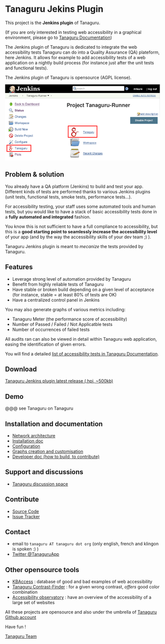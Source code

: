 # Tanaguru Jekins Plugin

This project is the **Jenkins plugin** of Tanaguru. 

(If you are only interested in testing web accessibility in a graphical environment,
please go to [Tanaguru Documentation](http://tanaguru.readthedocs.org/))

The Jenkins plugin of Tanaguru is dedicated to integrate the web accessibility 
tests Tanaguru can do into a Quality Assurance (QA) plateform, here Jenkins.
It allows for example to add accessibility tests of a web application on a nightly 
build process (for instance just after the unit tests and functional tests).

The Jenkins plugin of Tanaguru is opensource (AGPL license).

![](Images/screenshot_20150215_TANAGURU_jenkins_home_highlight.png)

## Problem & solution

You already have a QA platform (Jenkins) to build and test your app. Different kinds of 
tests are performed thanks to various Jenkins plugins (unit tests, functional 
tests, smoke tests, performance tests...). 

For accessibility testing, your staff uses some automated tools and human tests, but
you would like to have a stack of basic accessibility tests done in a **fully automated and integrated**
fashion.

You know this is not sufficient to have a full compliance to accessibility,
but this is a **good starting point to seamlessly increase the accessibility level** of your app
(and by the way the accessibility skills of your dev team ;) ).

Tanaguru Jenkins plugin is meant to *mecanize* the tests provided by Tanaguru.

## Features

* Leverage strong level of automation provided by Tanaguru
* Benefit from highly reliable tests of Tanaguru
* Have stable or broken build depending on a given level of acceptance 
(for instance, stable = at least 80% of tests are OK)
* Have a centralized control panel in Jenkins

You may also generate graphs of various metrics including:

* Tanaguru Meter (the performance score of accessibility)
* Number of Passed / Failed / Not Applicatble tests
* Number of occurrences of failed tests

All audits ran can also be viewed in detail within Tanaguru web application, easing the
identification of given errors.

You will find a detailed [list of accessibility tests in Tanaguru Documentation](http://tanaguru.readthedocs.org/).

## Download

[Tanaguru Jenkins plugin latest release (.hpi, ~500kb)](http://download.tanaguru.org/Tanaguru-jenkins-plugin/tanaguru-jenkins-plugin-latest.hpi)

## Demo

@@@ see Tanaguru on Tanaguru

## Installation and documentation

* [Network architecture](network-architecture.md)
* [Installation doc](install-doc.md)
* [Configuration](configuration.md)
* [Graphs creation and customisation](graphs.md)
* [Developer doc (how to build, to contribute)](developer-doc.md)

## Support and discussions

* [Tanaguru discussion space](http://discuss.tanaguru.org) 

## Contribute

- [Source Code](https://github.com/Tanaguru/jenkins-tanaguru-plugin/)
- [Issue Tracker](https://github.com/Tanaguru/jenkins-tanaguru-plugin/issues)

## Contact 

* email to `tanaguru AT tanaguru dot org` (only english, french and klingon is spoken :) ) 
* [Twitter @TanaguruApp](https://twitter.com/tanaguruapp)

## Other opensource tools

* [KBAccess](http://www.kbaccess.org/) : database of good and bad examples of web accessibility
* [Tanaguru Contrast-Finder](http://contrast-finder.tanaguru.com/) : for a given wrong contrast, *offers* good color combination
* [Accessibility observatory](http://observatoire-accessibilite.org/) : have an overview of the accessibility of a large set of websites
 
All these projects are opensource and also under the umbrella of [Tanaguru Github account](https://github.com/Tanaguru)

Have fun !

[Tanaguru Team](http://tanaguru.readthedocs.org/en/develop/tanaguru-team/)